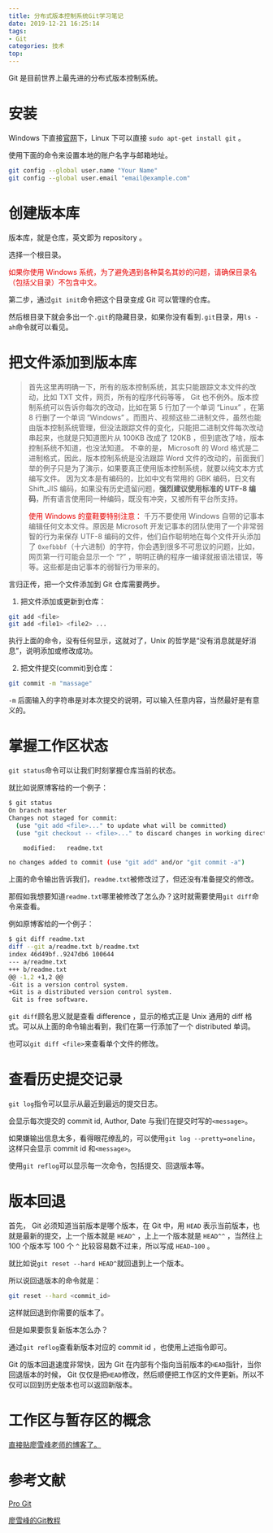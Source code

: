 ```yaml
---
title: 分布式版本控制系统Git学习笔记
date: 2019-12-21 16:25:14
tags:
- Git
categories: 技术
top:
---
```


Git 是目前世界上最先进的分布式版本控制系统。

<!-- more -->

# 安装

Windows 下直接[官网](https://git-scm.com/)下，Linux 下可以直接 `sudo apt-get install git` 。

使用下面的命令来设置本地的账户名字与邮箱地址。

```bash
git config --global user.name "Your Name"
git config --global user.email "email@example.com"
```

# 创建版本库

版本库，就是仓库，英文即为 repository 。

选择一个根目录。

<span style="color:rgb(231,0,0)">如果你使用 Windows 系统，为了避免遇到各种莫名其妙的问题，请确保目录名（包括父目录）不包含中文。</span>

第二步，通过`git init`命令把这个目录变成 Git 可以管理的仓库。

然后根目录下就会多出一个`.git`的隐藏目录，如果你没有看到`.git`目录，用`ls -ah`命令就可以看见。

# 把文件添加到版本库

>首先这里再明确一下，所有的版本控制系统，其实只能跟踪文本文件的改动，比如 TXT 文件，网页，所有的程序代码等等， Git 也不例外。版本控制系统可以告诉你每次的改动，比如在第 5 行加了一个单词 “Linux” ，在第 8 行删了一个单词 “Windows” 。而图片、视频这些二进制文件，虽然也能由版本控制系统管理，但没法跟踪文件的变化，只能把二进制文件每次改动串起来，也就是只知道图片从 100KB 改成了 120KB ，但到底改了啥，版本控制系统不知道，也没法知道。
>不幸的是， Microsoft 的 Word 格式是二进制格式，因此，版本控制系统是没法跟踪 Word 文件的改动的，前面我们举的例子只是为了演示，如果要真正使用版本控制系统，就要以纯文本方式编写文件。
>因为文本是有编码的，比如中文有常用的 GBK 编码，日文有 Shift_JIS 编码，如果没有历史遗留问题，**强烈建议使用标准的 UTF-8 编码**，所有语言使用同一种编码，既没有冲突，又被所有平台所支持。
>
><span style="color:rgb(231,0,0)">使用 Windows 的童鞋要特别注意：</span>
>千万不要使用 Windows 自带的记事本编辑任何文本文件。原因是 Microsoft 开发记事本的团队使用了一个非常弱智的行为来保存 UTF-8 编码的文件，他们自作聪明地在每个文件开头添加了 `0xefbbbf`（十六进制）的字符，你会遇到很多不可思议的问题，比如，网页第一行可能会显示一个 “?” ，明明正确的程序一编译就报语法错误，等等。这些都是由记事本的弱智行为带来的。

言归正传，把一个文件添加到 Git 仓库需要两步。

1. 把文件添加或更新到仓库：

```bash
git add <file>
git add <file1> <file2> ...
```

执行上面的命令，没有任何显示，这就对了，Unix 的哲学是“没有消息就是好消息”，说明添加或修改成功。

2. 把文件提交(commit)到仓库：

```bash
git commit -m "massage"
```

`-m` 后面输入的字符串是对本次提交的说明，可以输入任意内容，当然最好是有意义的。

# 掌握工作区状态

`git status`命令可以让我们时刻掌握仓库当前的状态。

就比如说原博客给的一个例子：

```bash
$ git status
On branch master
Changes not staged for commit:
  (use "git add <file>..." to update what will be committed)
  (use "git checkout -- <file>..." to discard changes in working directory)

	modified:   readme.txt

no changes added to commit (use "git add" and/or "git commit -a")
```

上面的命令输出告诉我们，`readme.txt`被修改过了，但还没有准备提交的修改。

那假如我想要知道`readme.txt`哪里被修改了怎么办？这时就需要使用`git diff`命令来查看。

例如原博客给的一个例子：

```bash
$ git diff readme.txt 
diff --git a/readme.txt b/readme.txt
index 46d49bf..9247db6 100644
--- a/readme.txt
+++ b/readme.txt
@@ -1,2 +1,2 @@
-Git is a version control system.
+Git is a distributed version control system.
 Git is free software.
```

`git diff`顾名思义就是查看 difference ，显示的格式正是 Unix 通用的 diff 格式。可以从上面的命令输出看到，我们在第一行添加了一个 distributed 单词。

也可以`git diff <file>`来查看单个文件的修改。

# 查看历史提交记录

`git log`指令可以显示从最近到最远的提交日志。

会显示每次提交的 commit id, Author, Date 与我们在提交时写的`<message>`。

如果嫌输出信息太多，看得眼花缭乱的，可以使用`git log --pretty=oneline`，这样只会显示 commit id 和`<message>`。

使用`git reflog`可以显示每一次命令，包括提交、回退版本等。

# 版本回退


首先， Git 必须知道当前版本是哪个版本，在 Git 中，用 `HEAD` 表示当前版本，也就是最新的提交，上一个版本就是 `HEAD^` ，上上一个版本就是 `HEAD^^` ，当然往上 100 个版本写 100 个 `^` 比较容易数不过来，所以写成 `HEAD~100` 。

就比如说`git reset --hard HEAD^`就回退到上一个版本。

所以说回退版本的命令就是：

```bash
git reset --hard <commit_id>
```

这样就回退到你需要的版本了。

但是如果要恢复新版本怎么办？

通过`git reflog`查看新版本对应的 commit id ，也使用上述指令即可。

Git 的版本回退速度非常快，因为 Git 在内部有个指向当前版本的`HEAD`指针，当你回退版本的时候， Git 仅仅是把`HEAD`修改，然后顺便把工作区的文件更新。所以不仅可以回到历史版本也可以返回新版本。

# 工作区与暂存区的概念

[直接贴廖雪峰老师的博客了。](https://www.liaoxuefeng.com/wiki/896043488029600/897271968352576)

# 参考文献

[Pro Git](https://git-scm.com/book/zh/v2)

[廖雪峰的Git教程](https://www.liaoxuefeng.com/wiki/896043488029600)